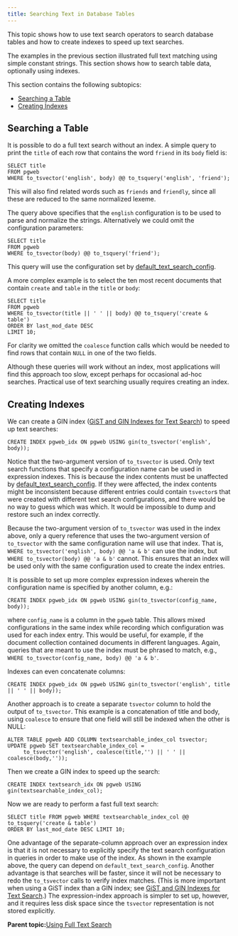 ```yaml
---
title: Searching Text in Database Tables 
---
```


This topic shows how to use text search operators to search database tables and how to create indexes to speed up text searches.

The examples in the previous section illustrated full text matching using simple constant strings. This section shows how to search table data, optionally using indexes.

This section contains the following subtopics:

-   [Searching a Table](#searching)
-   [Creating Indexes](#indexes)

## <a id="searching"></a>Searching a Table 

It is possible to do a full text search without an index. A simple query to print the `title` of each row that contains the word `friend` in its `body` field is:

```
SELECT title
FROM pgweb
WHERE to_tsvector('english', body) @@ to_tsquery('english', 'friend');
```

This will also find related words such as `friends` and `friendly`, since all these are reduced to the same normalized lexeme.

The query above specifies that the `english` configuration is to be used to parse and normalize the strings. Alternatively we could omit the configuration parameters:

```
SELECT title
FROM pgweb
WHERE to_tsvector(body) @@ to_tsquery('friend');
```

This query will use the configuration set by [default\_text\_search\_config](../../ref_guide/config_params/guc-list.html).

A more complex example is to select the ten most recent documents that contain `create` and `table` in the `title` or `body`:

```
SELECT title
FROM pgweb
WHERE to_tsvector(title || ' ' || body) @@ to_tsquery('create & table')
ORDER BY last_mod_date DESC
LIMIT 10;
```

For clarity we omitted the `coalesce` function calls which would be needed to find rows that contain `NULL` in one of the two fields.

Although these queries will work without an index, most applications will find this approach too slow, except perhaps for occasional ad-hoc searches. Practical use of text searching usually requires creating an index.

## <a id="indexes"></a>Creating Indexes 

We can create a GIN index \([GiST and GIN Indexes for Text Search](gist-gin.html)\) to speed up text searches:

```
CREATE INDEX pgweb_idx ON pgweb USING gin(to_tsvector('english', body));
```

Notice that the two-argument version of `to_tsvector` is used. Only text search functions that specify a configuration name can be used in expression indexes. This is because the index contents must be unaffected by [default\_text\_search\_config](../../ref_guide/config_params/guc-list.html). If they were affected, the index contents might be inconsistent because different entries could contain `tsvector`s that were created with different text search configurations, and there would be no way to guess which was which. It would be impossible to dump and restore such an index correctly.

Because the two-argument version of `to_tsvector` was used in the index above, only a query reference that uses the two-argument version of `to_tsvector` with the same configuration name will use that index. That is, `WHERE to_tsvector('english', body) @@ 'a & b'` can use the index, but `WHERE to_tsvector(body) @@ 'a & b'` cannot. This ensures that an index will be used only with the same configuration used to create the index entries.

It is possible to set up more complex expression indexes wherein the configuration name is specified by another column, e.g.:

```
CREATE INDEX pgweb_idx ON pgweb USING gin(to_tsvector(config_name, body));
```

where `config_name` is a column in the `pgweb` table. This allows mixed configurations in the same index while recording which configuration was used for each index entry. This would be useful, for example, if the document collection contained documents in different languages. Again, queries that are meant to use the index must be phrased to match, e.g., `WHERE to_tsvector(config_name, body) @@ 'a & b'`.

Indexes can even concatenate columns:

```
CREATE INDEX pgweb_idx ON pgweb USING gin(to_tsvector('english', title || ' ' || body));
```

Another approach is to create a separate `tsvector` column to hold the output of `to_tsvector`. This example is a concatenation of title and body, using `coalesce` to ensure that one field will still be indexed when the other is NULL:

```
ALTER TABLE pgweb ADD COLUMN textsearchable_index_col tsvector;
UPDATE pgweb SET textsearchable_index_col =
     to_tsvector('english', coalesce(title,'') || ' ' || coalesce(body,''));
```

Then we create a GIN index to speed up the search:

```
CREATE INDEX textsearch_idx ON pgweb USING gin(textsearchable_index_col);
```

Now we are ready to perform a fast full text search:

```
SELECT title FROM pgweb WHERE textsearchable_index_col @@ to_tsquery('create & table') 
ORDER BY last_mod_date DESC LIMIT 10;
```

One advantage of the separate-column approach over an expression index is that it is not necessary to explicitly specify the text search configuration in queries in order to make use of the index. As shown in the example above, the query can depend on `default_text_search_config`. Another advantage is that searches will be faster, since it will not be necessary to redo the `to_tsvector` calls to verify index matches. \(This is more important when using a GiST index than a GIN index; see [GiST and GIN Indexes for Text Search](gist-gin.html).\) The expression-index approach is simpler to set up, however, and it requires less disk space since the `tsvector` representation is not stored explicitly.

**Parent topic:**[Using Full Text Search](../textsearch/full-text-search.html)

